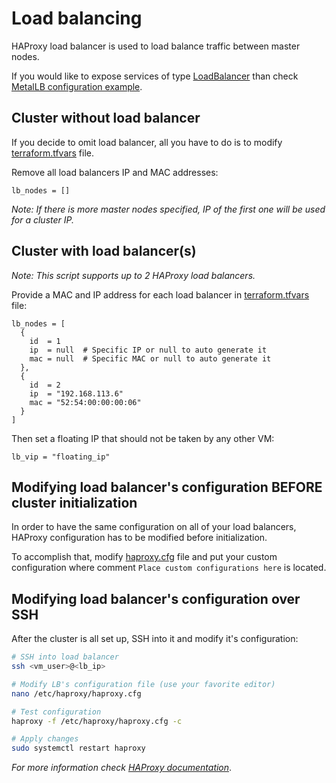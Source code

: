 # Load balancing

HAProxy load balancer is used to load balance traffic between master nodes.

If you would like to expose services of type [LoadBalancer](https://kubernetes.io/docs/concepts/services-networking/service/#loadbalancer) than check [MetalLB configuration example](examples/metallb.md).

## Cluster without load balancer

If you decide to omit load balancer, all you have to do is to modify [terraform.tfvars](../terraform.tfvars) file.

Remove all load balancers IP and MAC addresses:
```hcl
lb_nodes = []
```

*Note: If there is more master nodes specified, IP of the first one will be used for a cluster IP.*

## Cluster with load balancer(s)

*Note: This script supports up to 2 HAProxy load balancers.*

Provide a MAC and IP address for each load balancer in [terraform.tfvars](../terraform.tfvars) file:
```hcl
lb_nodes = [
  {
    id  = 1
    ip  = null  # Specific IP or null to auto generate it
    mac = null  # Specific MAC or null to auto generate it
  },
  {
    id  = 2
    ip  = "192.168.113.6"
    mac = "52:54:00:00:00:06"
  }
]
```

Then set a floating IP that should not be taken by any other VM:
```hcl
lb_vip = "floating_ip"
```

## Modifying load balancer's configuration BEFORE cluster initialization

In order to have the same configuration on all of your load balancers,
HAProxy configuration has to be modified before initialization.

To accomplish that, modify [haproxy.cfg](../templates/haproxy.tpl) file and put your custom configuration where
comment `Place custom configurations here` is located.

## Modifying load balancer's configuration over SSH

After the cluster is all set up, SSH into it and modify it's configuration:
```bash
# SSH into load balancer
ssh <vm_user>@<lb_ip>

# Modify LB's configuration file (use your favorite editor)
nano /etc/haproxy/haproxy.cfg

# Test configuration
haproxy -f /etc/haproxy/haproxy.cfg -c

# Apply changes
sudo systemctl restart haproxy
```

*For more information check [HAProxy documentation](https://cbonte.github.io/haproxy-dconv/)*.

